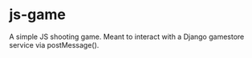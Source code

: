 # js-game

A simple JS shooting game. Meant to interact with a Django gamestore service via postMessage().